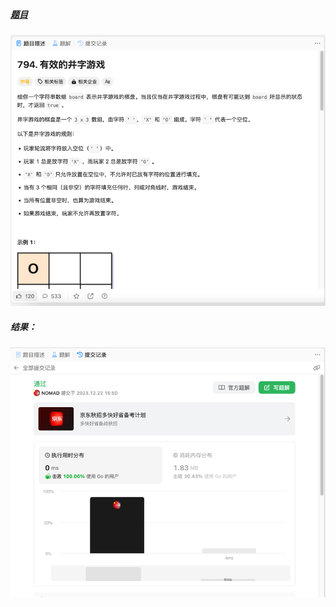 ##### [题目](https://leetcode.cn/problems/valid-tic-tac-toe-state/description/)
![pic](img.png)
##### 结果：
![pic](result.png)